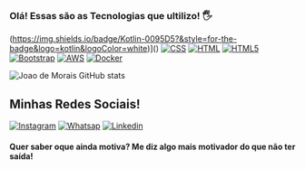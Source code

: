 ### Olá! Essas são as Tecnologias que ultilizo! 🖐️

(https://img.shields.io/badge/Kotlin-0095D5?&style=for-the-badge&logo=kotlin&logoColor=white)]()
[![CSS](https://img.shields.io/badge/CSS-239120?&style=for-the-badge&logo=css3&logoColor=white)]()
[![HTML](https://img.shields.io/badge/HTML-239120?style=for-the-badge&logo=html5&logoColor=white)]()
[![HTML5](https://img.shields.io/badge/HTML5-E34F26?style=for-the-badge&logo=html5&logoColor=white)]()
[![Bootstrap](https://img.shields.io/badge/Bootstrap-563D7C?style=for-the-badge&logo=bootstrap&logoColor=white)]()
[![AWS](https://img.shields.io/badge/Aws-563D7C?style=for-the-badge&logo=bootstrap&logoColor=white)]()
[![Docker](https://img.shields.io/badge/Docker-563D7C?style=for-the-badge&logo=bootstrap&logoColor=green)]()


![Joao de Morais GitHub stats](https://github-readme-stats.vercel.app/api?username=JoaodeMorais91&show_icons=true&theme=radical)

## Minhas Redes Sociais!
[![Instagram](https://img.shields.io/badge/Instagram-E4405F?style=for-the-badge&logo=instagram&logoColor=white)](https://instagram.com/odemorais_joao)
[![Whatsap](https://img.shields.io/badge/WhatsApp-25D366?style=for-the-badge&logo=whatsapp&logoColor=white)](https://wa.me/67981499664)
[![Linkedin](https://img.shields.io/badge/Linkedin-25D366?style=for-the-badge&logo=whatsapp&logoColor=blue)](https://linkedin.com/in/joao-cleber-de-morais/)
#### Quer saber oque ainda motiva? Me diz algo mais motivador do que não ter saída! ###
